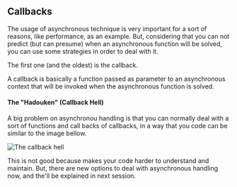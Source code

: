 ## Callbacks

The usage of asynchronous technique is very important for a sort of reasons, like performance, as an example. But, considering that you can not predict (but can presume) when an asynchronous function will be solved, you can use some strategies in order to deal with it.

The first one (and the oldest) is the callback.

A callback is basically a function passed as parameter to an asynchronous context that will be invoked when the asynchronous function is solved.

#### The "Hadouken" (Callback Hell)

A big problem on asynchronou handling is that you can normally deal with a sort of functions and call backs of callbacks, in a way that you code can be similar to the image bellow.

![The callback hell](https://github.com/HDeiro/javascript/blob/v2/011%20-%20Callbacks/assets/img/hadouken.jpeg?raw=true)

This is not good because makes your code harder to understand and maintain. But, there are new options to deal with asynchronous handling now, and the'll be explained in next session.